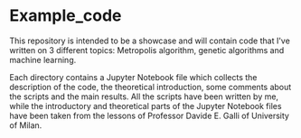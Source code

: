 # Example_code

This repository is intended to be a showcase and will contain code that I've written on 3 different topics: Metropolis algorithm, genetic algorithms and machine learning.

Each directory contains a Jupyter Notebook file which collects the description of the code, the theoretical introduction, some comments about the scripts and the main results. All the scripts have been written by me, while the introductory and theoretical parts of the Jupyter Notebook files have been taken from the lessons of Professor Davide E. Galli of University of Milan. 
